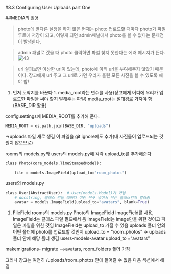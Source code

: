 #8.3 Configuring User Uploads part One

##MEDIA의 활용

> photo에 별다른 설정을 하지 않은 현재는 photo 업로드할 때마다 photo가 파일 루트에 저장이 되고, 이렇게 되면 admin패널에서 photo를 볼 수 없다는 문제점이 발생한다.

> admin 패널로 갔을 때 photo 클릭하면 파일 찾지 못한다는 에러 메시지가 뜬다.
![43](https://user-images.githubusercontent.com/59404684/90905988-ed959d80-e40b-11ea-8079-97503efa7faa.PNG)

> url 살펴보면 이상한 url이 있는데, photo에 아직 url을 부여해주지 않았기 때문이다.
> 장고에게 url 주고 그 url로 가면 우리가 올린 모든 사진을 볼 수 있도록 해야 함!

1. 먼저 도착지를 바꾼다 1. media_root라는 변수를 사용(장고에게 어디에 우리가 업로드한 파일을 써야 할지 말해주는 파일)
   media_root는 절대경로 가져야 함(BASE_DIR 활용)

config.settings에 MEDIA_ROOT를 추가해 준다.

```python
MEDIA_ROOT = os.path.join(BASE_DIR, "uploads")
```

->uploads 파일 새로 생김
이 파일을 git ignore에도 추가(내 사진들이 업로드되는 것 원치 않으므로)

rooms의 models.py와 users의 models.py에 각각 upload_to를 추가해준다

```python
class Photo(core_models.TimeStampedModel):

    file = models.ImageField(upload_to="room_photos")
```

users의 models.py

```python
class User(AbstractUser):  # User(models.Model)가 아님
    # docstring, 클래스 만들 때마다 이런 문구 넣어서 무슨 클래스인지 알려줌
    avatar = models.ImageField(upload_to="avatars", blank=True)

```

1. FileField
   rooms의 models.py Photo의 ImageField
   ImageField를 사용, ImageField는 클래스 파일 필드에서 옴
   ImageField는 image만을 위한 것이고 파일은 파일을 위한 것임
   ImageField는 upload_to 가질 수 있음
   uploads 폴더 안의 어떤 폴더에 photo를 업로드할 것인지
   upload_to = “room_photos” -> uploads폴더 안에 해당 폴더 생김
   users-models-avatar upload_to =“avatars”

makemigrations- migrate
-->avatars, room_folders 폴더 가짐

그러나 장고는 여전히 /uploads/room_photos 안에 들어갈 수 없음
다음 섹션에서 해결
